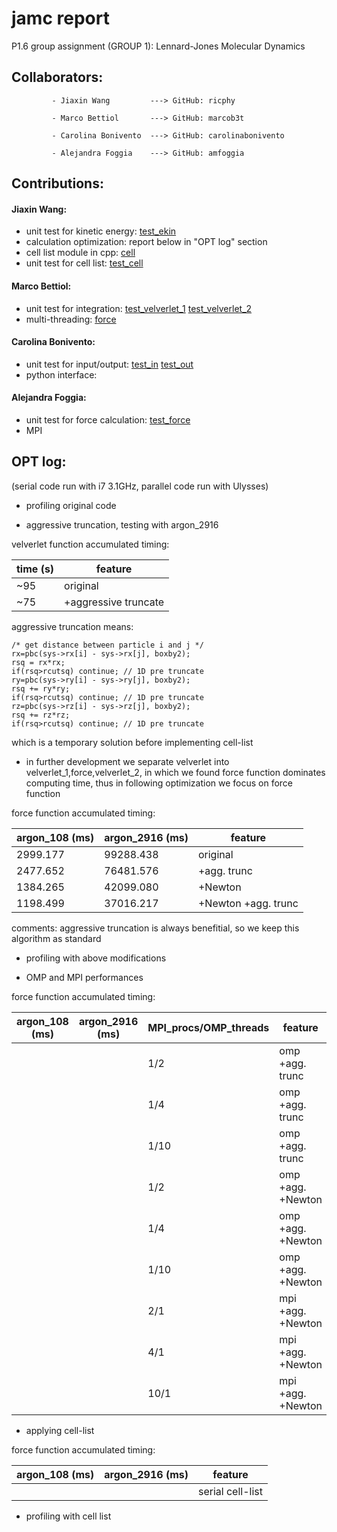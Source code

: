 # jamc report
P1.6 group assignment (GROUP 1): Lennard-Jones Molecular Dynamics

## Collaborators:

             - Jiaxin Wang         ---> GitHub: ricphy 
             
             - Marco Bettiol       ---> GitHub: marcob3t
             
             - Carolina Bonivento  ---> GitHub: carolinabonivento
             
             - Alejandra Foggia    ---> GitHub: amfoggia

## Contributions:

#### Jiaxin Wang:
* unit test for kinetic energy: [test_ekin](./test/test_ekin.c)
* calculation optimization: report below in "OPT log" section
* cell list module in cpp: [cell](./src/cell.cc)
* unit test for cell list: [test_cell](./test/test_cell.c)

#### Marco Bettiol:
* unit test for integration: [test_velverlet_1](./test/test_velverlet_1.c) [test_velverlet_2](./test/test_velverlet_2.c)
* multi-threading: [force](./src/force.c)

#### Carolina Bonivento:
* unit test for input/output: [test_in](./test/test_in.c) [test_out](./test/test_out.c)
* python interface:

#### Alejandra Foggia:
* unit test for force calculation: [test_force](./test/test_force.c)
* MPI


## OPT log:
(serial code run with i7 3.1GHz, parallel code run with Ulysses)

* profiling original code


* aggressive truncation, testing with argon_2916

velverlet function accumulated timing:

|time (s)|feature|
|-----------------|-------|
|~95 |original|
|~75 |+aggressive truncate|

aggressive truncation means:

```
/* get distance between particle i and j */
rx=pbc(sys->rx[i] - sys->rx[j], boxby2);
rsq = rx*rx;
if(rsq>rcutsq) continue; // 1D pre truncate
ry=pbc(sys->ry[i] - sys->ry[j], boxby2);
rsq += ry*ry;
if(rsq>rcutsq) continue; // 1D pre truncate
rz=pbc(sys->rz[i] - sys->rz[j], boxby2);
rsq += rz*rz;
if(rsq>rcutsq) continue; // 1D pre truncate
```
which is a temporary solution before implementing cell-list

* in further development we separate velverlet into velverlet_1,force,velverlet_2, in which we found force function dominates computing time, thus in following optimization we focus on force function

force function accumulated timing:

|argon_108 (ms)|argon_2916 (ms)|feature|
|--------------|---------------|-------|
|2999.177|99288.438|original|
|2477.652|76481.576|+agg. trunc|
|1384.265|42099.080|+Newton|
|1198.499|37016.217|+Newton +agg. trunc|

comments: aggressive truncation is always benefitial, so we keep this algorithm as standard

* profiling with above modifications



* OMP and MPI performances

force function accumulated timing:

|argon_108 (ms)|argon_2916 (ms)|MPI_procs/OMP_threads|feature|
|--------------|---------------|---------------------|-------|
|||1/2|omp +agg. trunc|
|||1/4|omp +agg. trunc|
|||1/10|omp +agg. trunc|
|||1/2|omp +agg. +Newton|
|||1/4|omp +agg. +Newton|
|||1/10|omp +agg. +Newton|
|||2/1|mpi +agg. +Newton|
|||4/1|mpi +agg. +Newton|
|||10/1|mpi +agg. +Newton|



* applying cell-list

force function accumulated timing:

|argon_108 (ms)|argon_2916 (ms)|feature|
|--------------|---------------|-------|
|              |               |serial cell-list|

* profiling with cell list



